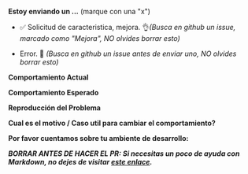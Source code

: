 **Estoy enviando un ...**  (marque con una "x")

<!--
Usa
-->

- ✅ Solicitud de caracteristica, mejora. 👌_(Busca en github un issue, marcado como "Mejora", NO olvides borrar esto)_

- Error. 🐞 _(Busca en github un issue antes de enviar uno, NO olvides borrar esto)_


**Comportamiento Actual** 
<!-- Describe como aparece el bug. -->
<!-- En caso de no aplicar coloca: _No aplica_ -->


**Comportamiento Esperado**
<!-- Describe como es el comportamiento esperado sin el bug. -->
<!-- En caso de no aplicar coloca: _No aplica_ -->

**Reproducción del Problema**
<!-- Si el comportamiento actual es un bug, o puedes ilustrar mejor la caracteristica solicita con un ejemplo, por favor provee los pasos a seguir para reproducirlo, y si es posible, una pequeña demostración de el problema puede usar  https://plnkr.co u otro similar.-->
<!-- En caso de no aplicar coloca: _No aplica_ -->


**Cual es el motivo / Caso util para cambiar el comportamiento?**
<!-- Describe el motivo o el caso util -->
<!-- En caso de no aplicar coloca: _No aplica_ -->


**Por favor cuentamos sobre tu ambiente de desarrollo:**
<!--Sistema Operativo, IDE, package manager, HTTP server, ... -->
<!-- En caso de no aplicar coloca: _No aplica_ -->


**_BORRAR ANTES DE HACER EL PR: Si necesitas un poco de ayuda con Markdown, no dejes de visitar [este enlace](https://guides.github.com/features/mastering-markdown/)._**

